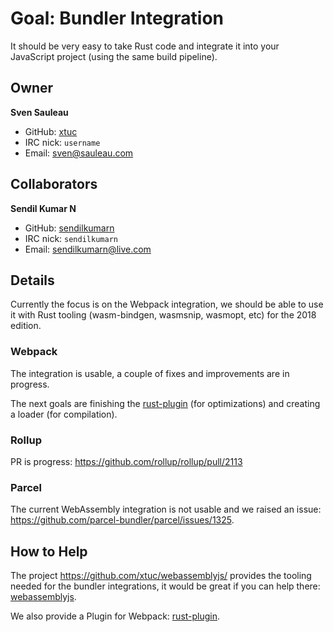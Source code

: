 # Goal: Bundler Integration

It should be very easy to take Rust code and integrate it into your JavaScript project (using the same build pipeline).

## Owner

**Sven Sauleau**

- GitHub: [xtuc](https://github.com/xtuc)
- IRC nick: `username`
- Email: sven@sauleau.com

## Collaborators

**Sendil Kumar N**

- GitHub: [sendilkumarn](https://github.com/sendilkumarn)
- IRC nick: `sendilkumarn`
- Email: sendilkumarn@live.com

## Details

Currently the focus is on the Webpack integration, we should be able to use it with Rust tooling (wasm-bindgen, wasmsnip, wasmopt, etc) for the 2018 edition. 

### Webpack

The integration is usable, a couple of fixes and improvements are in progress.

The next goals are finishing the [rust-plugin](https://github.com/wasm-tool/rust-plugin) (for optimizations) and creating a loader (for compilation).

### Rollup

PR is progress: https://github.com/rollup/rollup/pull/2113

### Parcel

The current WebAssembly integration is not usable and we raised an issue: https://github.com/parcel-bundler/parcel/issues/1325. 

## How to Help

The project https://github.com/xtuc/webassemblyjs/ provides the tooling needed for the bundler integrations, it would be great if you can help there: [webassemblyjs](https://github.com/xtuc/webassemblyjs).

We also provide a Plugin for Webpack: [rust-plugin](https://github.com/wasm-tool/rust-plugin).
